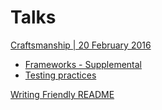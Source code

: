 Talks
=====
[Craftsmanship | 20 February 2016](SEC_20160220.md)
  - [Frameworks - Supplemental](Frameworks.md)
  - [Testing practices](Testing.md)

[Writing Friendly README](http://rowanmanning.com/posts/writing-a-friendly-readme/)
